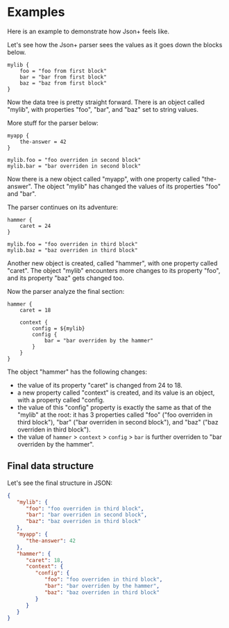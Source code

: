 Examples
========
Here is an example to demonstrate how Json+ feels like.

Let's see how the Json+ parser sees the values as it goes down the blocks below.

```
mylib {
    foo = "foo from first block"
    bar = "bar from first block"
    baz = "baz from first block"
}
```

Now the data tree is pretty straight forward. There is an object called "mylib", with properties "foo", "bar", and "baz" set to string values.

More stuff for the parser below:

```
myapp {
    the-answer = 42
}

mylib.foo = "foo overriden in second block"
mylib.bar = "bar overriden in second block"
```

Now there is a new object called "myapp", with one property called "the-answer". The object "mylib" has changed the values of its properties "foo" and "bar".

The parser continues on its adventure:

```
hammer {
    caret = 24
}

mylib.foo = "foo overriden in third block"
mylib.baz = "baz overriden in third block"
```

Another new object is created, called "hammer", with one property called "caret". The object "mylib" encounters more changes to its property "foo", and its property "baz" gets changed too.

Now the parser analyze the final section:

```
hammer {
    caret = 18

	context {
		config = ${mylib}
		config {
			bar = "bar overriden by the hammer"
		}
	}
}
```

The object "hammer" has the following changes:
- the value of its property "caret" is changed from 24 to 18.
- a new property called "context" is created, and its value is an object, with a property called "config.
- the value of this "config" property is exactly the same as that of the "mylib" at the root: it has 3 properties called "foo" ("foo overriden in third block"), "bar" ("bar overriden in second block"), and "baz" ("baz overriden in third block").
- the value of `hammer` > `context` > `config` > `bar` is further overriden to "bar overriden by the hammer".


Final data structure
--------------------
Let's see the final structure in JSON:

```json
{  
   "mylib": {  
      "foo": "foo overriden in third block",
      "bar": "bar overriden in second block",
      "baz": "baz overriden in third block"
   },
   "myapp": {  
      "the-answer": 42
   },
   "hammer": {  
      "caret": 18,
      "context": {  
         "config": {  
            "foo": "foo overriden in third block",
            "bar": "bar overriden by the hammer",
            "baz": "baz overriden in third block"
         }
      }
   }
}
```
